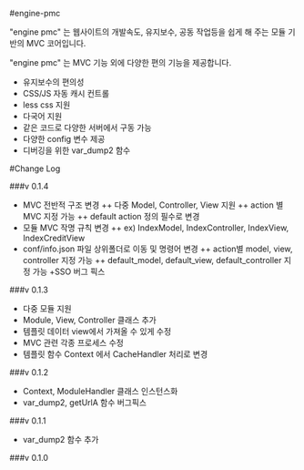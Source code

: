 #engine-pmc

"engine pmc" 는 웹사이트의 개발속도, 유지보수, 공동 작업등을 쉽게 해 주는 모듈 기반의 MVC 코어입니다.

"engine pmc" 는 MVC 기능 외에 다양한 편의 기능을 제공합니다.
+ 유지보수의 편의성
+ CSS/JS 자동 캐시 컨트롤
+ less css 지원
+ 다국어 지원
+ 같은 코드로 다양한 서버에서 구동 가능
+ 다양한 config 변수 제공
+ 디버깅을 위한 var_dump2 함수


#Change Log

###v 0.1.4
+ MVC 전반적 구조 변경
++ 다중 Model, Controller, View 지원
++ action 별 MVC 지정 가능
++ default action 정의 필수로 변경
+ 모듈 MVC 작명 규칙 변경
++ ex) IndexModel, IndexController, IndexView, IndexCreditView
+ conf/info.json 파일 상위폴더로 이동 및 명령어 변경
++ action별 model, view, controller 지정 가능
++ default_model, default_view, default_controller 지정 가능
+SSO 버그 픽스

###v 0.1.3
+ 다중 모듈 지원
+ Module, View, Controller 클래스 추가
+ 템플릿 데이터 view에서 가져올 수 있게 수정
+ MVC 관련 각종 프로세스 수정
+ 템플릿 함수 Context 에서 CacheHandler 처리로 변경

###v 0.1.2
+ Context, ModuleHandler 클래스 인스턴스화
+ var_dump2, getUrlA 함수 버그픽스

###v 0.1.1
+ var_dump2 함수 추가

###v 0.1.0
